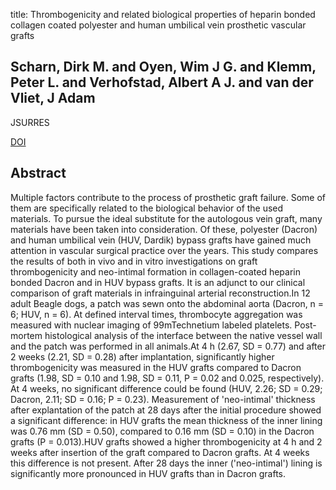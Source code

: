 title: Thrombogenicity and related biological properties of heparin bonded collagen coated polyester and human umbilical vein prosthetic vascular grafts

## Scharn, Dirk M. and Oyen, Wim J G. and Klemm, Peter L. and Verhofstad, Albert A J. and van der Vliet, J Adam
JSURRES

<a href="https://doi.org/10.1016/j.jss.2006.01.025">DOI</a>

## Abstract
Multiple factors contribute to the process of prosthetic graft failure. Some of them are specifically related to the biological behavior of the used materials. To pursue the ideal substitute for the autologous vein graft, many materials have been taken into consideration. Of these, polyester (Dacron) and human umbilical vein (HUV, Dardik) bypass grafts have gained much attention in vascular surgical practice over the years. This study compares the results of both in vivo and in vitro investigations on graft thrombogenicity and neo-intimal formation in collagen-coated heparin bonded Dacron and in HUV bypass grafts. It is an adjunct to our clinical comparison of graft materials in infrainguinal arterial reconstruction.In 12 adult Beagle dogs, a patch was sewn onto the abdominal aorta (Dacron, n = 6; HUV, n = 6). At defined interval times, thrombocyte aggregation was measured with nuclear imaging of 99mTechnetium labeled platelets. Post-mortem histological analysis of the interface between the native vessel wall and the patch was performed in all animals.At 4 h (2.67, SD = 0.77) and after 2 weeks (2.21, SD = 0.28) after implantation, significantly higher thrombogenicity was measured in the HUV grafts compared to Dacron grafts (1.98, SD = 0.10 and 1.98, SD = 0.11, P = 0.02 and 0.025, respectively). At 4 weeks, no significant difference could be found (HUV, 2.26; SD = 0.29; Dacron, 2.11; SD = 0.16; P = 0.23). Measurement of 'neo-intimal' thickness after explantation of the patch at 28 days after the initial procedure showed a significant difference: in HUV grafts the mean thickness of the inner lining was 0.76 mm (SD = 0.50), compared to 0.16 mm (SD = 0.10) in the Dacron grafts (P = 0.013).HUV grafts showed a higher thrombogenicity at 4 h and 2 weeks after insertion of the graft compared to Dacron grafts. At 4 weeks this difference is not present. After 28 days the inner ('neo-intimal') lining is significantly more pronounced in HUV grafts than in Dacron grafts.

